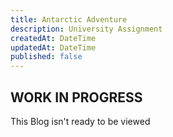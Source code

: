 ```yaml
---
title: Antarctic Adventure
description: University Assignment
createdAt: DateTime
updatedAt: DateTime
published: false
---
```

## WORK IN PROGRESS
This Blog isn't ready to be viewed
